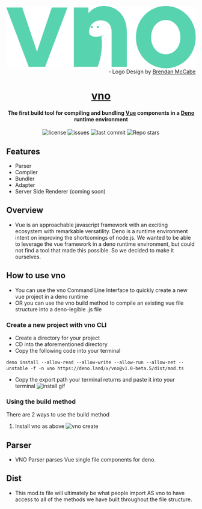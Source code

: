 <img src="./assets/vnologo.svg"
     alt="vno logo"
     style="float: left; margin-right: 10px;" />
<p align='right'> - Logo Design by <a href='https://www.behance.net/bmccabe'>Brendan McCabe</a></p>
<h1 align="center">
	<a href='https://vno.land'>vno</a>
<h4 align='center'> The first build tool for compiling and bundling <a href='https://github.com/vuejs'>Vue</a> components in a <a href='https://github.com/denoland'>Deno</a> runtime environment</h4>

<p align="center">
  <img alt="license" src="https://img.shields.io/github/license/oslabs-beta/vno?color=%2357d3af">
  <img alt="issues" src="https://img.shields.io/github/issues-raw/oslabs-beta/vno?color=yellow">
  <img alt="last commit" src="https://img.shields.io/github/last-commit/oslabs-beta/vno?color=%2357d3af">
  <img alt="Repo stars" src="https://img.shields.io/github/stars/oslabs-beta/vno?logoColor=%2334495e&style=social">  
</p>

## Features
- Parser
- Compiler
- Bundler
- Adapter
- Server Side Renderer (coming soon)

## Overview
- Vue is an approachable javascript framework with an exciting ecosystem with remarkable versatility. Deno is a runtime environment intent on improving the shortcomings of node.js. We wanted to be able to leverage the vue framework in a deno runtime environment, but could not find a tool that made this possible. So we decided to make it ourselves. 

## How to use vno
- You can use the vno Command Line Interface to quickly create a new vue project in a deno runtime
- OR you can use the vno build method to compile an existing vue file structure into a deno-legible .js file 

### Create a new project with vno CLI
- Create a directory for your project
- CD into the aforementioned directory
- Copy the following code into your terminal
````
deno install --allow-read --allow-write --allow-run --allow-net --unstable -f -n vno https://deno.land/x/vno@v1.0-beta.5/dist/mod.ts
````
- Copy the export path your terminal returns and paste it into your terminal
![install gif](https://media.giphy.com/media/LVokebNuReGJuwU13R/giphy.gif)

### Using the build method
There are 2 ways to use the build method
1. Install vno as above
![vno create](https://media.giphy.com/media/RDcMUKTkqvtFAR4uTB/giphy.gif)

## Parser

- VNO Parser parses Vue single file components for deno.

## Dist

- This mod.ts file will ultimately be what people import AS vno to have access to all of the methods we have built throughout the file structure.

